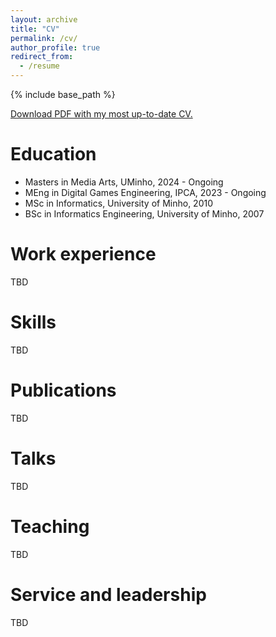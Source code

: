 ```yaml
---
layout: archive
title: "CV"
permalink: /cv/
author_profile: true
redirect_from:
  - /resume
---
```


{% include base_path %}

[Download PDF with my most up-to-date CV.](https://edbrito.dev/files/202408-CV.pdf)


Education
======
* Masters in Media Arts, UMinho, 2024 - Ongoing
* MEng in Digital Games Engineering, IPCA, 2023 - Ongoing
* MSc in Informatics, University of Minho, 2010
* BSc in Informatics Engineering, University of Minho, 2007

Work experience
======

TBD  

Skills
======

TBD  

Publications
======

TBD  

<!--  <ul>{% for post in site.publications reversed %}
    {% include archive-single-cv.html %}
  {% endfor %}</ul> -->
  
Talks
======

TBD  

<!--
  <ul>{% for post in site.talks reversed %}
    {% include archive-single-talk-cv.html  %}
  {% endfor %}</ul>
  -->

Teaching
======

TBD  

  <!-- <ul>{% for post in site.teaching reversed %}
    {% include archive-single-cv.html %}
  {% endfor %}</ul>
  -->

Service and leadership
======

TBD  

<!-- * Currently signed in to 43 different slack teams -->
